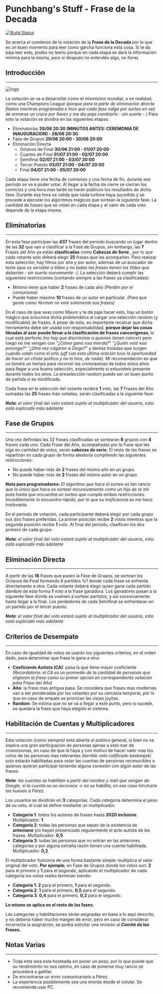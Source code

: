 

# Punchbang's Stuff - Frase de la Decada
[![Build Status](https://travis-ci.org/dperezferrando/frase-de-la-decada.svg?branch=master)](https://travis-ci.org/dperezferrando/frase-de-la-decada)

Se acerca el comienzo de la votación de la **Frase de la Decada** por lo que es un buen momento para leer como garcha funciona esta cosa. Si te da paja leer esto, podés no leerlo porque en cada etapa se dará la información mínima para la misma, pero si después no entendés algo, no llores


## Introducción
---------------
![logo](https://i.imgur.com/ILrP3qH.png)

La votación se va a desarrollar como el mismísimo mundial, o en realidad, como una Champions League *(porque para la parte de eliminación directa flashie mientras programaba e hice que cada fase salga por sorteo en vez de armarse un cruce por llaves y me dio paja cambiarlo - sin suerte - )*
Para esto la votación se dividirá en las siguientes etapas:


 * Eliminatorias **26/06 20:30 (MINUTOS ANTES: CEREMONIA DE INAUGURACION) - 28/06 20:30**
 * Fase de Grupos **29/06 20:00 - 30/06 20:00**
 * Eliminación Directa
   * Octavos de Final **30/06 21:00 - 01/07 20:00**
   * Cuartos de Final **01/07 21:00 - 02/07 20:00**
   * Semifinal **02/07 21:00 - 03/07 20:00**
   * Tercer Puesto **03/07 21:00 - 04/07 20:00**
   * Final **04/07 21:00 - 05/07 20:00**

Cada etapa tiene una fecha de comienzo y una fecha de fin, durante ese periodo se va a poder votar. Al llegar a la fecha de cierre se cierran los comicios y una hora mas tarde se harán públicos los resultados de dicha fase. Durante esa hora se valida que nada turbina haya sucedido y se procede a ejecutar los algoritmos mágicos que sortean la siguiente fase.
La cantidad de frases que se votan en cada etapa y el valor de cada voto depende de la etapa misma.

## Eliminatorias
---------------
En esta fase participan las **437** frases del periodo buscando un lugar dentro de las **32** que van a clasificar a la Fase de Grupos, sin embargo, las **7** Frases del Año ya están **clasificadas** como **Cabezas de Serie** , por lo que cada votante solo deberá elegir **25** frases que las acompañen.
Para realizar esta selección, hay filtros por año y por autor, ademas de un buscador de texto *(que es sensible a tildes y no todas las frases tienen los tildes que deberían - sin suerte nuevamente -)*.
La selección  deberá cumplir las siguientes restricciones (contando siempre a las frases ya clasificadas):
* Mínimo tiene que haber **2** frases de cada año *(Perdón por el comunismo)*
* Puede haber máximo **10** frases de un autor en particular. *(Para que gente como Yerman no vote solamente sus frases)*

 En el caso de que seas como Mauro y te dé paja hacer esto, hay un botón mágico que soluciona dicha problemática al cargar una selección random (y modificable) de frases. A pesar de esto, es importante recalcar que dicha herramienta debe ser usada con responsabilidad, **porque dejar las cosas libradas al azar puede llevar a la clasificación de frases cancerígenas**, lo cual está perfecto *(no hay que discriminar a quienes tienen cáncer)* pero luego no me vengan con *"¿Cómo ganó esa mierda?"* *"¿Quién votó esa poronga?"* *"¿Otra vez cagaron a Diego?"*  y demás troladas que surgen cuando votan como el orto *(uff con esta última oración tuve la oportunidad de hacer un chiste político y no lo hice, de nada).*
Mi recomendación es que os toméis un tiempo para recorrer los cromosomas de todos estos años para llegar a una buena selección, especialmente si estuvisteis presente durante todos los años. La preselección random puede ser un buen punto de partida si es modificada.

Cada frase en la selección del votante recibirá **1** voto, las **7** Frases del Año sumadas las **25** frases más votadas, serán clasificadas a la siguiente fase.

***Nota**: el valor final del voto estará sujeto al multiplicador del usuario, esto está explicado más adelante*

## Fase de Grupos
---------------
Una vez definidas las 32 frases clasificadas se sortearan **8** grupos con **4** frases cada uno. Cada Frase del Año, acompañadas por la frase que les siga en cantidad de votos, seran **cabezas de serie.**
El resto de las frases se repartiran en cada grupo de forma aleatoria cumpliendo las siguientes restricciones:
* No puede haber más de **2** frases del mismo año en un grupo.
* No puede haber más de **2** frases del mismo autor en un grupo.

**Nota para programadores:** *El algoritmo que hace el sorteo es tan rancio que lo único que hace es sortear recursivamente como un hijo de re mil puta hasta que encuentra un sorteo que cumpla ambas restricciones. Increíblemente lo encuentra rápido, por lo que su ineficiencia se me hace irrelevante.*

En el periodo de votación, cada participante deberá elegir por cada grupo sus dos frases preferidas. La primer posición recibe **2** votos mientras que la segunda posición recibe **1** voto. Al final del periodo, clasifican los dos primero de cada grupo.

***Nota**: el valor final del voto estará sujeto al multiplicador del usuario, esto está explicado más adelante*

## Eliminación Directa
---------------
A partir de las **16** frases que pasen la Fase de Grupos, se sortean los Octavos de Final formando 8 partidos 1v1 donde cada frase se enfrenta directamente a otra. Cada votante deberá elegir quien gana cada partido dándole de esta forma **1** voto a la frase ganadora.
Los ganadores pasan a la siguiente fase donde se vuelven a sortear partidos, y así sucesivamente hasta llegar a la final.  Los perdedores de cada Semifinal se enfrentaran en un partido por el tercer puesto.

***Nota**: el valor final del voto estará sujeto al multiplicador del usuario, esto está explicado más adelante*

## Criterios de Desempate
---------------
En caso de igualdad de votos se usarán los siguientes criterios, en el orden dado, para determinar que frase le gana a otra:
* **Coeficiente Autista (CA)**: pasa la que tiene mayor coeficiente *(Recordatorio: el CA es un promedio de la cantidad de personas que eligieron la frase como su primer opción en correspondiente votación para Frase del Año)*
* **Año**: la frase mas antigua pasa. Se considera que frases mas modernas van a ser ponderadas por los votantes por su cercanía temporal, por lo que en caso de empate se priorizan las viejas joyitas.
* **Random**: Se estima que no se va a llegar a este punto, pero si sucede, se quedara la frase que haya elegido el sistema.

## Habilitación de Cuentas y Multiplicadores
---------------
Esta votación *(como siempre)* está abierta al publico general, si bien no se espera una gran participación de personas ajenas a este mar de cromosomas, en caso de que la haya y con motivo de hacer valer mas los votos de las personas mas relevantes *(terrible voto calificado kaskaajsk)* solo estarán habilitadas para votar las cuentas de personas reconocibles o quienes quieran participar teniendo alguna conexión con algún autor de las frases.

***Nota**: las cuentas se habilitan a partir del nombre y mail que vengan de Google, si la cuenta no se reconoce -> no se habilita, en ese caso hincharle los huevos a Pérez.*

Los usuarios se dividirán en **3** categorías. Cada categoría determina el peso de su voto, el cual se define mediante un multiplicador.

* **Categoría 1**: todos los autores de frases hasta **2020 inclusive**. Multiplicador: **1**
* **Categoría 2**: todas las personas que sepan de la existencia de **antemano** y/o hayan presenciado regularmente el acto autista de las frases. Multiplicador: **0,5**
* **Categoría 3**: todas las personas que no entran en las anteriores categorías y por alguna extraña razón tienen una cuenta habilitada. Multiplicador: **0,2**

El multiplicador funciona de una forma bastante simple: multiplica al valor original del voto.
**Por ejemplo**, en Fase de Grupos donde los votos son: **2** para el primero y **1** para el segundo, aplicando el multiplicador de cada categoría los votos reales terminan siendo:

* **Categoría 1**:  **2** para el primero, **1** para el segundo.
* **Categoría 2**: **1** para el primero, **0,5** para el segundo.
* **Categoría 3**:  **0,4** para el primero, **0,2** para el segundo.

**Lo mismo se aplica en el resto de las fases.**

Las categorías y habilitaciones serán asignadas en base a lo aquí descrito, y no debería haber mucho margen de error, pero en caso de considerar incorrecta la asignación, se podrá solicitar una revisión al **Comité de las Frases.**

## Notas Varias
---------------
* Toda esta wea esta hosteada sin poner un peso, por lo que puede que su rendimiento no sea optimo, en caso de ponerse muy rancio se procederá a gatillar.
* De encontrarse un error comunicarselo a Pérez.
* La experiencia posiblemente sea una mierda desde el celular. Se recomienda usar PC.
